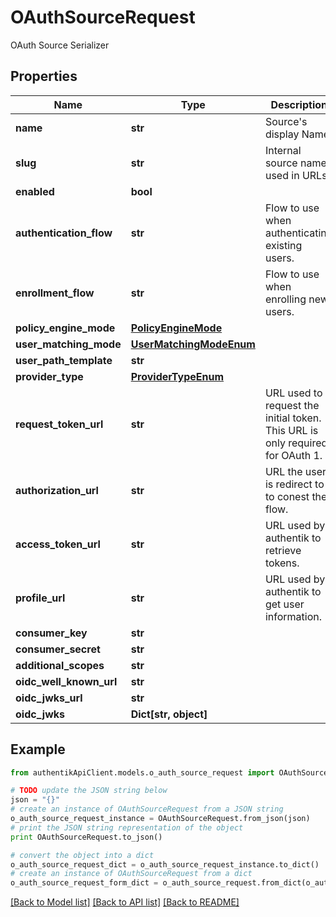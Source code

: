 # OAuthSourceRequest

OAuth Source Serializer

## Properties
Name | Type | Description | Notes
------------ | ------------- | ------------- | -------------
**name** | **str** | Source&#39;s display Name. | 
**slug** | **str** | Internal source name, used in URLs. | 
**enabled** | **bool** |  | [optional] 
**authentication_flow** | **str** | Flow to use when authenticating existing users. | [optional] 
**enrollment_flow** | **str** | Flow to use when enrolling new users. | [optional] 
**policy_engine_mode** | [**PolicyEngineMode**](PolicyEngineMode.md) |  | [optional] 
**user_matching_mode** | [**UserMatchingModeEnum**](UserMatchingModeEnum.md) |  | [optional] 
**user_path_template** | **str** |  | [optional] 
**provider_type** | [**ProviderTypeEnum**](ProviderTypeEnum.md) |  | 
**request_token_url** | **str** | URL used to request the initial token. This URL is only required for OAuth 1. | [optional] 
**authorization_url** | **str** | URL the user is redirect to to conest the flow. | [optional] 
**access_token_url** | **str** | URL used by authentik to retrieve tokens. | [optional] 
**profile_url** | **str** | URL used by authentik to get user information. | [optional] 
**consumer_key** | **str** |  | 
**consumer_secret** | **str** |  | 
**additional_scopes** | **str** |  | [optional] 
**oidc_well_known_url** | **str** |  | [optional] 
**oidc_jwks_url** | **str** |  | [optional] 
**oidc_jwks** | **Dict[str, object]** |  | [optional] 

## Example

```python
from authentikApiClient.models.o_auth_source_request import OAuthSourceRequest

# TODO update the JSON string below
json = "{}"
# create an instance of OAuthSourceRequest from a JSON string
o_auth_source_request_instance = OAuthSourceRequest.from_json(json)
# print the JSON string representation of the object
print OAuthSourceRequest.to_json()

# convert the object into a dict
o_auth_source_request_dict = o_auth_source_request_instance.to_dict()
# create an instance of OAuthSourceRequest from a dict
o_auth_source_request_form_dict = o_auth_source_request.from_dict(o_auth_source_request_dict)
```
[[Back to Model list]](../README.md#documentation-for-models) [[Back to API list]](../README.md#documentation-for-api-endpoints) [[Back to README]](../README.md)


